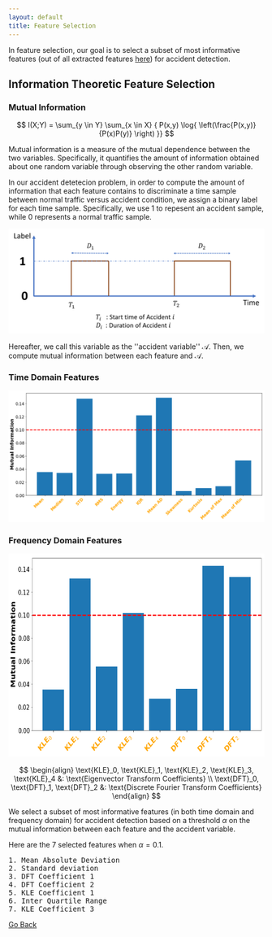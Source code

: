 ```yaml
---
layout: default
title: Feature Selection
---
```


In feature selection, our goal is to select a subset of most informative features (out of all extracted features [here](./feat_extract.html)) for accident detection. 

## Information Theoretic Feature Selection

### Mutual Information

$$ I(X;Y) = \sum_{y \in Y} \sum_{x \in X}  { P(x,y) \log{ \left(\frac{P(x,y)}{P(x)P(y)} \right) }} $$

Mutual information is a measure of the mutual dependence between the two variables. Specifically, it quantifies the amount of information obtained about one random variable through observing the other random variable. 

In our accident detetecion problem, in order to compute the amount of information that each feature contains to discriminate a time sample between normal traffic versus accident condition, we assign a binary label for each time sample. Specifically, we use $1$ to repesent an accident sample, while $0$ represents a normal traffic sample. 

![labels](../images/labels.png)

Hereafter, we call this variable as the ''accident variable'' $\mathcal{A}$. Then, we compute mutual information between each feature and $\mathcal{A}$. 

### Time Domain Features

![MI_time](../images/mi_time.png)

### Frequency Domain Features

<p align="center"> <img src="../images/mi_freq.png" height="400" width="700"> </p>

$$
\begin{align}
\text{KLE}_0, \text{KLE}_1, \text{KLE}_2, \text{KLE}_3, \text{KLE}_4 &: \text{Eigenvector Transform Coefficients} \\
\text{DFT}_0, \text{DFT}_1, \text{DFT}_2 &: \text{Discrete Fourier Transform Coefficients} 
\end{align}
$$

We select a subset of most informative features (in both time domain and frequency domain) for accident detection based on a threshold $\alpha$ on the mutual information between each feature and the accident variable.

Here are the 7 selected features when  $\alpha =0.1$.

<pre>
1. Mean Absolute Deviation                                                    
2. Standard deviation               
3. DFT Coefficient 1                 
4. DFT Coefficient 2
5. KLE Coefficient 1
6. Inter Quartile Range
7. KLE Coefficient 3
</pre>

[Go Back](../)
